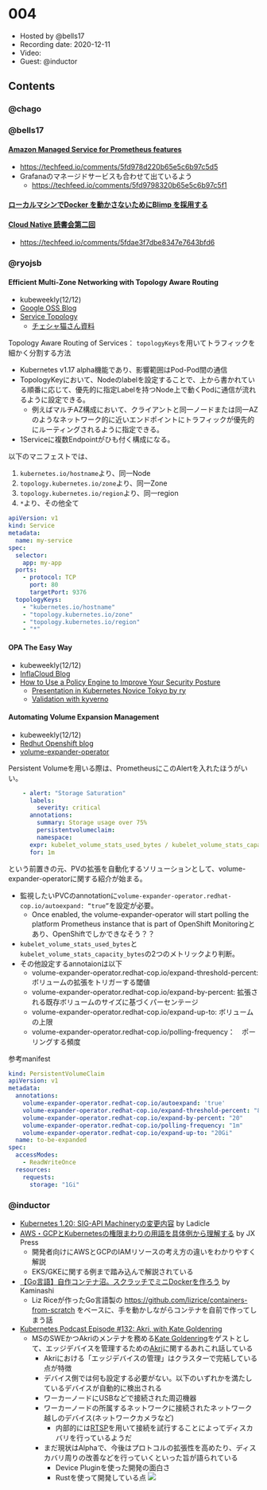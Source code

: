 # 004

- Hosted by @bells17
- Recording date: 2020-12-11
- Video:
- Guest: @inductor

## Contents

### @chago


### @bells17

#### [Amazon Managed Service for Prometheus features](https://aws.amazon.com/jp/grafana/)

- https://techfeed.io/comments/5fd978d220b65e5c6b97c5d5
- Grafanaのマネージドサービスも合わせて出ているよう
  - https://techfeed.io/comments/5fd9798320b65e5c6b97c5f1

#### [ローカルマシンでDocker を動かさないためにBlimp を採用する](https://y-ohgi.blog/entry/2020/12/15/%E3%83%AD%E3%83%BC%E3%82%AB%E3%83%AB%E3%83%9E%E3%82%B7%E3%83%B3%E3%81%A7Docker_%E3%82%92%E5%8B%95%E3%81%8B%E3%81%95%E3%81%AA%E3%81%84%E3%81%9F%E3%82%81%E3%81%ABBlimp_%E3%82%92%E6%8E%A1%E7%94%A8%E3%81%99%E3%82%8B)

#### [Cloud Native 読書会第二回](https://docs.google.com/document/d/1beh1cRxaU-Qnu_SS574ANH7-q1aH9gFx3YKs3deND18/edit#)

- https://techfeed.io/comments/5fdae3f7dbe8347e7643bfd6

### @ryojsb

#### Efficient Multi-Zone Networking with Topology Aware Routing

- kubeweekly(12/12)
- [Google OSS Blog](https://opensource.googleblog.com/2020/11/kubernetes-efficient-multi-zone.html)
- [Service Topology](https://kubernetes.io/docs/concepts/services-networking/service-topology/)
  - [チェシャ猫さん資料](https://speakerdeck.com/ytaka23/jaws-container-sig-16th)

Topology Aware Routing of Services： `topologyKeys`を用いてトラフィックを細かく分割する方法
  
- Kubernetes v1.17 alpha機能であり、影響範囲はPod-Pod間の通信
- TopologyKeyにおいて、Nodeのlabelを設定することで、上から書かれている順番に応じて、優先的に指定Labelを持つNode上で動くPodに通信が流れるように設定できる。
  - 例えばマルチAZ構成において、クライアントと同一ノードまたは同一AZのようなネットワーク的に近いエンドポイントにトラフィックが優先的にルーティングされるように指定できる。
- 1Serviceに複数Endpointがひも付く構成になる。

以下のマニフェストでは、
1. `kubernetes.io/hostname`より、同一Node
2. `topology.kubernetes.io/zone`より、同一Zone
3. `topology.kubernetes.io/region`より、同一region
4. `*`より、その他全て

```yaml
apiVersion: v1
kind: Service
metadata:
  name: my-service
spec:
  selector:
    app: my-app
  ports:
    - protocol: TCP
      port: 80
      targetPort: 9376
  topologyKeys:
    - "kubernetes.io/hostname"
    - "topology.kubernetes.io/zone"
    - "topology.kubernetes.io/region"
    - "*"
```

#### OPA The Easy Way
- kubeweekly(12/12)
- [InflaCloud Blog](https://www.infracloud.io/blogs/opa-the-easy-way-featuring-styra-das/)
- [How to Use a Policy Engine to Improve Your Security Posture](https://nirmata.com/2020/12/05/how-to-use-a-policy-engine-to-improve-your-security-posture/)
  - [Presentation in Kubernetes Novice Tokyo by ry](https://speakerdeck.com/ry/policy-managershi-sitemita)
  - [Validation with kyverno](https://ryo-xjsbx.hatenablog.com/entry/kyverno)

#### Automating Volume Expansion Management
- kubeweekly(12/12)
- [Redhut Openshift blog](https://www.openshift.com/blog/automating-volume-expansion-management-an-operator-based-approach)
- [volume-expander-operator](https://github.com/redhat-cop/volume-expander-operator)

Persistent Volumeを用いる際は、PrometheusにこのAlertを入れたほうがいい。

```yaml
    - alert: "Storage Saturation"
      labels:
        severity: critical
      annotations:
        summary: Storage usage over 75%
        persistentvolumeclaim: 
        namespace: 
      expr: kubelet_volume_stats_used_bytes / kubelet_volume_stats_capacity_bytes > 0.75
      for: 1m
 ```

という前置きの元、PVの拡張を自動化するソリューションとして、volume-expander-operatorに関する紹介が始まる。

- 監視したいPVCのannotationに`volume-expander-operator.redhat-cop.io/autoexpand: “true”`を設定が必要。
  - Once enabled, the volume-expander-operator will start polling the platform Prometheus instance that is part of OpenShift Monitoringとあり、OpenShiftでしかできなそう？？
- `kubelet_volume_stats_used_bytes`と`kubelet_volume_stats_capacity_bytes`の2つのメトリックより判断。
- その他設定するannotaionは以下
  - volume-expander-operator.redhat-c​​op.io/expand-threshold-percent: ボリュームの拡張をトリガーする閾値
  - volume-expander-operator.redhat-c​​op.io/expand-by-percent: 拡張される既存ボリュームのサイズに基づくパーセンテージ
  - volume-expander-operator.redhat-c​​op.io/expand-up-to: ボリュームの上限
  - volume-expander-operator.redhat-c​​op.io/polling-frequency：　ポーリングする頻度

参考manifest

```yaml
kind: PersistentVolumeClaim
apiVersion: v1
metadata:
  annotations:
    volume-expander-operator.redhat-cop.io/autoexpand: 'true'
    volume-expander-operator.redhat-cop.io/expand-threshold-percent: "85"
    volume-expander-operator.redhat-cop.io/expand-by-percent: "20"
    volume-expander-operator.redhat-cop.io/polling-frequency: "1m"
    volume-expander-operator.redhat-cop.io/expand-up-to: "20Gi"
  name: to-be-expanded
spec:
  accessModes:
    - ReadWriteOnce
  resources:
    requests:
      storage: "1Gi"
```

### @inductor

- [Kubernetes 1.20: SIG-API Machineryの変更内容](https://qiita.com/Ladicle/items/85d0ae2ddd4893ac4ca6) by Ladicle
- [AWS・GCPとKubernetesの権限まわりの用語を具体例から理解する](https://tech.jxpress.net/entry/terms-and-concepts-of-iam-for-aws-and-gcp-and-k8s) by JX Press
  - 開発者向けにAWSとGCPのIAMリソースの考え方の違いをわかりやすく解説
  - EKS/GKEに関する例まで踏み込んで解説されている
- [【Go言語】自作コンテナ沼。スクラッチでミニDockerを作ろう](https://kaminashi-developer.hatenablog.jp/entry/dive-into-swamp-container-scratch) by Kaminashi
  - Liz Riceが作ったGo言語製の https://github.com/lizrice/containers-from-scratch をベースに、手を動かしながらコンテナを自前で作ってしまう話
- [Kubernetes Podcast Episode #132: Akri, with Kate Goldenring](https://kubernetespodcast.com/episode/132-akri/)
  - MSのSWEかつAkriのメンテナを務める[Kate Goldenring](https://twitter.com/KateGoldenring)をゲストとして、エッジデバイスを管理するための[Akri](https://github.com/deislabs/akri)に関するあれこれ話している
    - Akriにおける「エッジデバイスの管理」はクラスターで完結している点が特徴
    - デバイス側では何も設定する必要がない。以下のいずれかを満たしているデバイスが自動的に検出される
    - ワーカーノードにUSBなどで接続された周辺機器
    - ワーカーノードの所属するネットワークに接続されたネットワーク越しのデバイス(ネットワークカメラなど)
      - 内部的には[RTSP](https://en.wikipedia.org/wiki/Real_Time_Streaming_Protocol)を用いて接続を試行することによってディスカバリを行っているようだ
    - まだ現状はAlphaで、今後はプロトコルの拡張性を高めたり、ディスカバリ周りの改善などを行っていくといった旨が語られている
      - Device Pluginを使った開発の面白さ
      - Rustを使って開発している点
![](https://github.com/deislabs/akri/blob/main/docs/media/akri-architecture.svg)
